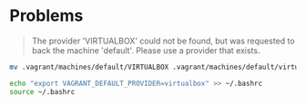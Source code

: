 # Problems

> The provider 'VIRTUALBOX' could not be found, but was requested to
back the machine 'default'. Please use a provider that exists.

```bash
mv .vagrant/machines/default/VIRTUALBOX .vagrant/machines/default/virtualbox
```

```bash
echo "export VAGRANT_DEFAULT_PROVIDER=virtualbox" >> ~/.bashrc
source ~/.bashrc
```
